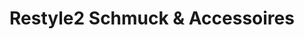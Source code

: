 ---
title: "Restyle2 Schmuck & Accessoires"
url: /koeln/restyle2-schmuck-und-accessoires/
shop: Modehaus
---